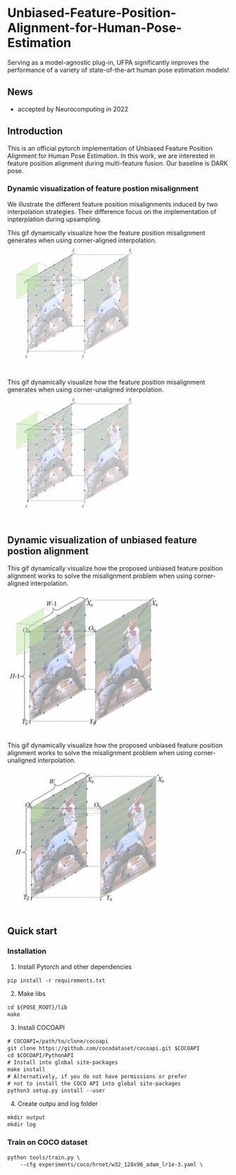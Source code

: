 # Unbiased-Feature-Position-Alignment-for-Human-Pose-Estimation

Serving as a model-agnostic plug-in, UFPA significantly improves the performance of a variety of state-of-the-art human pose estimation models!

## News
- accepted by Neurocomputing in 2022

## Introduction

This is an official pytorch implementation of Unbiased Feature Position Alignment for Human Pose Estimation. In this work, we are interested in feature position alignment during multi-feature fusion. Our baseline is DARK pose.

### Dynamic visualization of feature postion misalignment
We illustrate the different feature position misalignments induced by two interpolation strategies. Their difference focus on the implementation of inpterplation during upsampling.

This gif dynamically visualize how the feature position misalignment generates when using corner-aligned interpolation.
![misalignment using corner-aligned interpolation](figures/mialignment_aligned_interpolation.gif)

This gif dynamically visualize how the feature position misalignment generates when using corner-unaligned interpolation.
![misalignment using corner-unaligned interpolation](figures/mialignment_unaligned_interpolation.gif)

## Dynamic visualization of unbiased feature postion alignment
This gif dynamically visualize how the proposed unbiased feature position alignment works to solve the misalignment problem when using corner-aligned interpolation.
![alignment using corner-aligned interpolation](figures/alignment_corner.gif)

This gif dynamically visualize how the proposed unbiased feature position alignment works to solve the misalignment problem when using corner-unaligned interpolation.
![alignment using corner-unaligned interpolation](figures/alignment_uncorner.gif)

## Quick start
### Installation
1. Install Pytorch and other dependencies
```
pip install -r requirements.txt
```

2. Make libs
```
cd ${POSE_ROOT}/lib
make
```

3. Install COCOAPI
```
# COCOAPI=/path/to/clone/cocoapi
git clone https://github.com/cocodataset/cocoapi.git $COCOAPI
cd $COCOAPI/PythonAPI
# Install into global site-packages
make install
# Alternatively, if you do not have permissions or prefer
# not to install the COCO API into global site-packages
python3 setup.py install --user
```

4. Create outpu and log folder
```
mkdir output 
mkdir log
```

### Train on COCO dataset
```
python tools/train.py \
    --cfg experiments/coco/hrnet/w32_128x96_adam_lr1e-3.yaml \
```